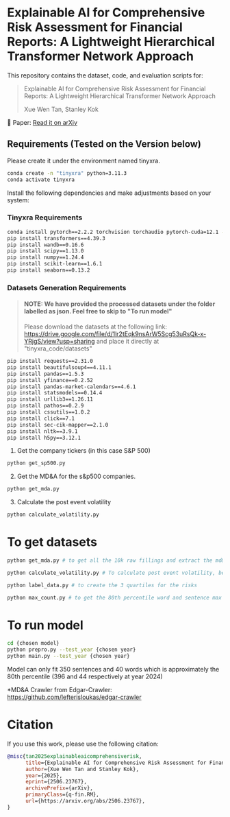# Explainable AI for Comprehensive Risk Assessment for Financial Reports: A Lightweight Hierarchical Transformer Network Approach

This repository contains the dataset, code, and evaluation scripts for:

> Explainable AI for Comprehensive Risk Assessment for Financial Reports: A Lightweight Hierarchical Transformer Network Approach
> 
> Xue Wen Tan, Stanley Kok

📄 Paper: [Read it on arXiv](https://arxiv.org/abs/2506.23767)

## Requirements (Tested on the Version below)
Please create it under the environment named tinyxra.
```bash
conda create -n "tinyxra" python=3.11.3
conda activate tinyxra
```
Install the following dependencies and make adjustments based on your system:
### Tinyxra Requirements
```bash
conda install pytorch==2.2.2 torchvision torchaudio pytorch-cuda=12.1 -c pytorch -c nvidia
pip install transformers==4.39.3
pip install wandb==0.16.6
pip install scipy==1.13.0
pip install numpy==1.24.4
pip install scikit-learn==1.6.1
pip install seaborn==0.13.2
```
### Datasets Generation Requirements

> #### NOTE: We have provided the processed datasets under the folder labelled as json. Feel free to skip to "To run model"
> Please download the datasets at the following link: 
> https://drive.google.com/file/d/1lr2tEqk9nsArW5Scg53uRsQk-x-YRjgS/view?usp=sharing
> and place it directly at "tinyxra_code/datasets"

```bash
pip install requests==2.31.0
pip install beautifulsoup4==4.11.1
pip install pandas==1.5.3
pip install yfinance==0.2.52
pip install pandas-market-calendars==4.6.1
pip install statsmodels==0.14.4
pip install urllib3==1.26.11
pip install pathos==0.2.9
pip install cssutils==1.0.2
pip install click==7.1
pip install sec-cik-mapper==2.1.0
pip install nltk==3.9.1
pip install h5py==3.12.1
```


1. Get the company tickers (in this case S&P 500)
```bash
python get_sp500.py
```
2. Get the MD&A for the s&p500 companies.
```bash
python get_mda.py
```
3. Calculate the post event volatility
```bash
python calculate_volatility.py
```

# To get datasets
```bash
python get_mda.py # to get all the 10k raw fillings and extract the md&a

python calculate_volatility.py # To calculate post event volatility, better to do it 2 seperate times or else yfinance will block you

python label_data.py # to create the 3 quartiles for the risks

python max_count.py # to get the 80th percentile word and sentence max value
```

# To run model
```bash
cd {chosen model}
python prepro.py --test_year {chosen year}
python main.py --test_year {chosen year}
```

Model can only fit 350 sentences and 40 words which is approximately the 80th percentile (396 and 44 respectively at year 2024)

*MD&A Crawler from Edgar-Crawler:
https://github.com/lefterisloukas/edgar-crawler

# Citation

If you use this work, please use the following citation:

```bibtex
@misc{tan2025explainableaicomprehensiverisk,
      title={Explainable AI for Comprehensive Risk Assessment for Financial Reports: A Lightweight Hierarchical Transformer Network Approach}, 
      author={Xue Wen Tan and Stanley Kok},
      year={2025},
      eprint={2506.23767},
      archivePrefix={arXiv},
      primaryClass={q-fin.RM},
      url={https://arxiv.org/abs/2506.23767}, 
}

